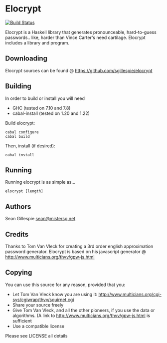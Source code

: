 # Elocrypt
[![Build Status](https://travis-ci.org/sgillespie/elocrypt.svg?branch=master)](https://travis-ci.org/sgillespie/elocrypt)

Elocrypt is a Haskell library that generates pronounceable, hard-to-guess passwords.. like, harder than Vince Carter's need cartilage. Elocrypt includes a library and program.

## Downloading
Elocrypt sources can be found @ https://github.com/sgillespie/elocrypt

## Building
In order to build or install you will need
 * GHC (tested on 7.10 and 7.8)
 * cabal-install (tested on 1.20 and 1.22)

Build elocrypt:
```
cabal configure
cabal build
```
Then, install (if desired):
```
cabal install
```

## Running
Running elocrypt is as simple as...
```
elocrypt [length]
```

## Authors
Sean Gillespie <sean@mistersg.net>

## Credits
Thanks to Tom Van Vleck for creating a 3rd order english approximation password generator.  Elocrypt is based on his javascript generator @ http://www.multicians.org/thvv/gpw-js.html

## Copying
You can use this source for any reason, provided that you:

 * Let Tom Van Vleck know you are using it: http://www.multicians.org/cgi-sys/cgiwrap/thvv/squirnet.cgi
 * Share your source freely
 * Give Tom Van Vleck, and all the other pioneers, if you use the data or algorithms. (A link to http://www.multicians.org/thvv/gpw-js.html is sufficient
 * Use a compatible license

Please see LICENSE all details

